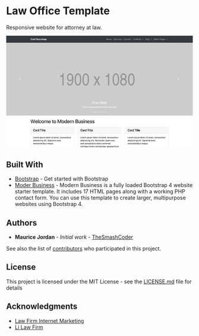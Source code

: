 # Law Office Template

Responsive website for attorney at law.

 ![Image](https://github.com/celacomtech/oneilSC/blob/master/modern-business.jpg)


## Built With

* [Bootstrap](https://getbootstrap.com/) - Get started with Bootstrap
* [Moder Business](https://startbootstrap.com/template-overviews/modern-business/) - Modern Business is a fully loaded Bootstrap 4 website starter template. It includes 17 HTML pages along with a working PHP contact form. You can use this template to create larger, multipurpose websites using Bootstrap 4.



## Authors

* **Maurice Jordan** - *Initial work* - [TheSmashCoder](https://github.com/thesmashcoder)

See also the list of [contributors](https://github.com/your/project/contributors) who participated in this project.

## License

This project is licensed under the MIT License - see the [LICENSE.md](LICENSE.md) file for details

## Acknowledgments

* [Law Firm Internet Marketing](https://www.justlegalmarketing.com/)
* [Li Law Firm](http://www.victorlilaw.com/)
